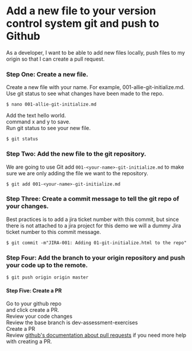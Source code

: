 # Add a new file to your version control system git and push to Github 

As a developer, I want to be able to add new files locally, push files to my origin so that I can create a pull request. 

### Step One: Create a new file. 
Create a new file with your name. For example, 001-allie-git-initialize.md. 
Use git status to see what changes have been made to the repo.

```
$ nano 001-allie-git-initialize.md
```
Add the text hello world. \
command x and y to save.  \
Run git status to see your new file. 

```
$ git status
```

### Step Two: Add the new file to the git repository. 
We are going to use Git add `001-<your-name>-git-initialize.md` to make sure we are only adding the file we want to the repository.
```
$ git add 001-<your-name>-git-initialize.md
```

### Step Three: Create a commit message to tell the git repo of your changes. 
Best practices is to add a jira ticket number with this commit, but since there is not attached to a jira project for this demo we will a dummy Jira ticket number to this commit message.
```
$ git commit -m"JIRA-001: Adding 01-git-initialize.html to the repo"
```

### Step Four: Add the branch to your origin repository and push your code up to the remote.
```
$ git push origin origin master
```

#### Step Five: Create a PR
Go to your github repo \
and click create a PR. \
Review your code changes \
Review the base branch is dev-assessment-exercises \
Create a PR \
Review [github's documentation about pull requests](https://help.github.com/en/github/collaborating-with-issues-and-pull-requests/creating-a-pull-request-from-a-fork) if you need more help with creating a PR.

